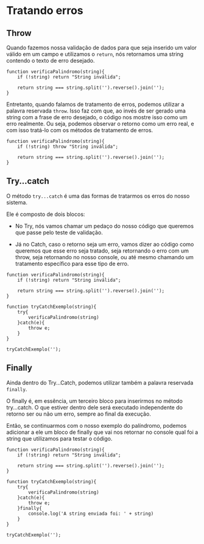 # Tratando erros

## Throw

Quando fazemos nossa validação de dados para que seja inserido um valor válido em um campo e utilizamos o `return`, nós retornamos uma string contendo o texto de erro desejado.

```JS
function verificaPalindromo(string){
    if (!string) return "String inválida";

    return string === string.split('').reverse().join('');
}
```

Entretanto, quando falamos de tratamento de erros, podemos utilizar a palavra reservada `throw`. Isso faz com que, ao invés de ser gerado uma string com a frase de erro desejado, o código nos mostre isso como um erro realmente. Ou seja, podemos observar o retorno como um erro real, e com isso tratá-lo com os métodos de tratamento de erros.

```JS
function verificaPalindromo(string){
    if (!string) throw "String inválida";

    return string === string.split('').reverse().join('');
}
```

## Try...catch

O método `try...catch` é uma das formas de tratarmos os erros do nosso sistema.

Ele é composto de dois blocos:

* No Try, nós vamos chamar um pedaço do nosso código que queremos que passe pelo teste de validação.

* Já no Catch, caso o retorno seja um erro, vamos dizer ao código como queremos que esse erro seja tratado, seja retornando o erro com um throw, seja retornando no nosso console, ou até mesmo chamando um tratamento específico para esse tipo de erro.

```JS
function verificaPalindromo(string){
    if (!string) return "String inválida";

    return string === string.split('').reverse().join('');
}

function tryCatchExemplo(string){
    try{
        verificaPalindromo(string)
    }catch(e){
        throw e;
    }
}

tryCatchExemplo('');
```

## Finally

Ainda dentro do Try...Catch, podemos utilizar também a palavra reservada `finally`.

O finally é, em essência, um terceiro bloco para inserirmos no método try...catch. O que estiver dentro dele será executado independente do retorno ser ou não um erro, sempre ao final da execução.

Então, se continuarmos com o nosso exemplo do palíndromo, podemos adicionar a ele um bloco de finally que vai nos retornar no console qual foi a string que utilizamos para testar o código.

```JS
function verificaPalindromo(string){
    if (!string) return "String inválida";

    return string === string.split('').reverse().join('');
}

function tryCatchExemplo(string){
    try{
        verificaPalindromo(string)
    }catch(e){
        throw e;
    }finally{
        console.log('A string enviada foi: ' + string)
    }
}

tryCatchExemplo('');
```
